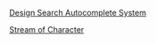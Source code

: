 [Design Search Autocomplete System](https://leetcode.com/problems/design-search-autocomplete-system/)

[Stream of Character](https://leetcode.com/problems/stream-of-characters/)
